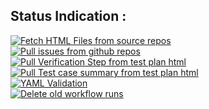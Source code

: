 ## Status Indication :
[![Fetch HTML Files from source repos](https://github.com/Survensa/chip_command_run/actions/workflows/htmlpull.yml/badge.svg)](https://github.com/Survensa/chip_command_run/actions/workflows/htmlpull.yml)
<br>[![Pull issues from github repos](https://github.com/Survensa/chip_command_run/actions/workflows/autopullissue.yml/badge.svg)](https://github.com/Survensa/chip_command_run/actions/workflows/autopullissue.yml)
<br>[![Pull Verification Step from test plan html](https://github.com/Survensa/chip_command_run/actions/workflows/vs_p_py.yml/badge.svg)](https://github.com/Survensa/chip_command_run/actions/workflows/vs_p_py.yml)
<br>[![Pull Test case summary from test plan html](https://github.com/Survensa/chip_command_run/actions/workflows/tcdpy.yml/badge.svg)](https://github.com/Survensa/chip_command_run/actions/workflows/tcdpy.yml)
<br>[![YAML Validation](https://github.com/Survensa/chip_command_run/actions/workflows/validate_yaml.yml/badge.svg)](https://github.com/Survensa/chip_command_run/actions/workflows/validate_yaml.yml)
<br>[![Delete old workflow runs](https://github.com/Survensa/chip_command_run/actions/workflows/delete_old_workflow_runs.yml/badge.svg)](https://github.com/Survensa/chip_command_run/actions/workflows/delete_old_workflow_runs.yml)
